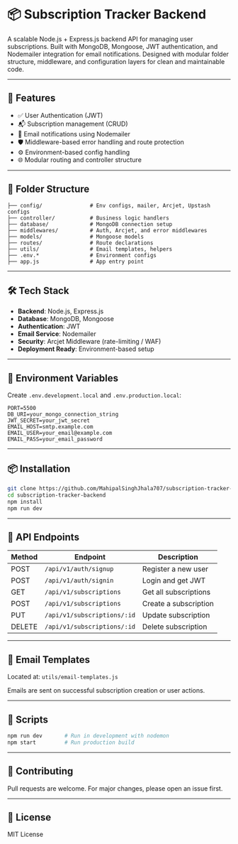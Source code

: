 
# 📦 Subscription Tracker Backend

A scalable Node.js + Express.js backend API for managing user subscriptions. Built with MongoDB, Mongoose, JWT authentication, and Nodemailer integration for email notifications. Designed with modular folder structure, middleware, and configuration layers for clean and maintainable code.

---

## 🚀 Features

- ✅ User Authentication (JWT)
- 📬 Subscription management (CRUD)
- 📧 Email notifications using Nodemailer
- 🛡️ Middleware-based error handling and route protection
- ⚙️ Environment-based config handling
- 🌐 Modular routing and controller structure

---

## 📁 Folder Structure

```
├── config/               # Env configs, mailer, Arcjet, Upstash configs
├── controller/           # Business logic handlers
├── database/             # MongoDB connection setup
├── middlewares/          # Auth, Arcjet, and error middlewares
├── models/               # Mongoose models
├── routes/               # Route declarations
├── utils/                # Email templates, helpers
├── .env.*                # Environment configs
├── app.js                # App entry point
```

---

## 🛠️ Tech Stack

- **Backend**: Node.js, Express.js
- **Database**: MongoDB, Mongoose
- **Authentication**: JWT
- **Email Service**: Nodemailer
- **Security**: Arcjet Middleware (rate-limiting / WAF)
- **Deployment Ready**: Environment-based setup

---

## 🔐 Environment Variables

Create `.env.development.local` and `.env.production.local`:

```env
PORT=5500
DB_URI=your_mongo_connection_string
JWT_SECRET=your_jwt_secret
EMAIL_HOST=smtp.example.com
EMAIL_USER=your_email@example.com
EMAIL_PASS=your_email_password
```

---

## 📦 Installation

```bash
git clone https://github.com/MahipalSinghJhala707/subscription-tracker-backend.git
cd subscription-tracker-backend
npm install
npm run dev
```

---

## 🧪 API Endpoints

| Method | Endpoint                   | Description               |
|--------|----------------------------|---------------------------|
| POST   | `/api/v1/auth/signup`      | Register a new user       |
| POST   | `/api/v1/auth/signin`      | Login and get JWT         |
| GET    | `/api/v1/subscriptions`    | Get all subscriptions     |
| POST   | `/api/v1/subscriptions`    | Create a subscription     |
| PUT    | `/api/v1/subscriptions/:id`| Update subscription        |
| DELETE | `/api/v1/subscriptions/:id`| Delete subscription        |

---

## 📧 Email Templates

Located at: `utils/email-templates.js`

Emails are sent on successful subscription creation or user actions.

---

## 🧰 Scripts

```bash
npm run dev       # Run in development with nodemon
npm start         # Run production build
```

---

## 🤝 Contributing

Pull requests are welcome. For major changes, please open an issue first.

---

## 📄 License

MIT License
